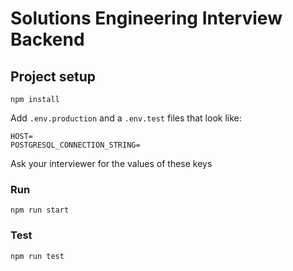 # Solutions Engineering Interview Backend

## Project setup
```
npm install
```

Add `.env.production` and a `.env.test` files that look like:

```
HOST=
POSTGRESQL_CONNECTION_STRING=
```

Ask your interviewer for the values of these keys

### Run
```
npm run start
```

### Test
```
npm run test
```